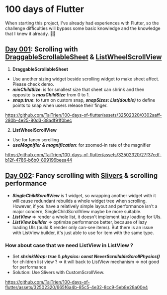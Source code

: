 # 100 days of Flutter
When starting this project, I've already had experiences with Flutter, so the challenge difficulties will bypass some basic knowledge and the knowledge that I knew it already. 🧑‍💻

## [Day 001](https://github.com/TaiTrien/100-days-of-flutter/tree/main/day001): Scrolling with [DraggableScrollableSheet](https://api.flutter.dev/flutter/widgets/DraggableScrollableSheet-class.html) & [ListWheelScrollView](https://api.flutter.dev/flutter/widgets/ListWheelScrollView-class.html)

1. **DraggableScrollableSheet**
  - Use another sizing widget beside scrolling widget to make sheet affect. Please check demo.
  - ***minChildSize***: is for smallest size that sheet can shrink and then opposite is ***maxChildSize*** from 0 to 1.
  - ***snap:true***: to turn on custom snap, ***snapSizes: List(double)*** to define points to snap when users release their finger.
    

https://github.com/TaiTrien/100-days-of-flutter/assets/32502320/0302aaff-280b-4e25-80d3-38adf91f0bec


2. **ListWheelScrollView**
  - Use for fancy scrolling
  - ***useMagnifier & magnification***: for zoomed-in rate of the magnifier


https://github.com/TaiTrien/100-days-of-flutter/assets/32502320/27f37cdf-b12f-4786-b6b0-899196beea44



## [Day 002](https://github.com/TaiTrien/100-days-of-flutter/tree/main/day002): Fancy scrolling with [Slivers](https://api.flutter.dev/flutter/widgets/CustomScrollView-class.html) & scrolling performance
- ***SingleChildScrollView*** is 1 widget, so wrapping another widget with it will cause redundant rebuilds a whole widget tree when scrolling. However, if you have a relatively simple layout and performance isn't a major concern, SingleChildScrollView maybe be more suitable. 
- ***ListView*** => render a whole list, it doesn't implement lazy loading for UIs.
- ***ListView.builder*** => optimize performance better, because of lazy loading UIs (build & render only can-see items). But there is an issue with ListView.builder, it's just able to use for item with the same type.
### How about case that we need ListView in ListView ? 
- Set ***shrinkWrap: true*** & ***physics: const NeverScrollableScrollPhysics()*** for children list view ? => it will back to ListView mechanism => not good for performance
- Solution: Use Slivers with CustomScrollView.


https://github.com/TaiTrien/100-days-of-flutter/assets/32502320/665f6a4b-85c5-4e32-8cc9-5eb8e28a00e4



